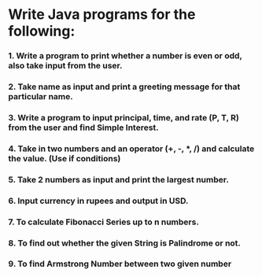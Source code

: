 # Write Java programs for the following:

### 1. Write a program to print whether a number is even or odd, also take input from the user.

### 2. Take name as input and print a greeting message for that particular name.

### 3. Write a program to input principal, time, and rate (P, T, R) from the user and find Simple Interest.

### 4. Take in two numbers and an operator (+, -, \*, /) and calculate the value. (Use if conditions)

### 5. Take 2 numbers as input and print the largest number.

### 6. Input currency in rupees and output in USD.

### 7. To calculate Fibonacci Series up to n numbers.

### 8. To find out whether the given String is Palindrome or not.

### 9. To find Armstrong Number between two given number
